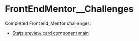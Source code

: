 # FrontEndMentor__Challenges

Completed Frontend_Mentor challenges:

- [Stats preview card component main](https://tshabalalaaj.github.io/FrontEndMentor__Challenges/stats-preview-card-component-main/) 
